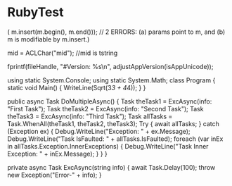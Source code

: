 RubyTest
========

( m.insert(m.begin(), m.end()));   // 2 ERRORS: (a) params point to m, and (b) m is modifiable by m.insert.)

mid = ACLChar("mid");  //mid is tstring

fprintf(fileHandle, "#Version: %s\n", adjustAppVersion(isAppUnicode)); 


using static System.Console; 
using static System.Math;
class Program 
{ 
  static void Main() 
  { 
    WriteLine(Sqrt(3*3 + 4*4)); 
  } 
}


public async Task DoMultipleAsync()
{
    Task theTask1 = ExcAsync(info: "First Task");
    Task theTask2 = ExcAsync(info: "Second Task");
    Task theTask3 = ExcAsync(info: "Third Task");
    Task allTasks = Task.WhenAll(theTask1, theTask2, theTask3);
    Try
    {
        await allTasks;
    }
    catch (Exception ex)
    {
        Debug.WriteLine("Exception: " + ex.Message);
        Debug.WriteLine("Task IsFaulted: " + allTasks.IsFaulted);
        foreach (var inEx in allTasks.Exception.InnerExceptions)
        {
            Debug.WriteLine("Task Inner Exception: " + inEx.Message);
        }
    }
}

private async Task ExcAsync(string info)
{
    await Task.Delay(100);
    throw new Exception("Error-" + info);
}


